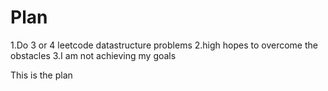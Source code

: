 ﻿# Plan
 1.Do 3 or 4 leetcode datastructure problems 
 2.high hopes to overcome the obstacles
 3.I am not achieving my goals 
 
This is the plan 



